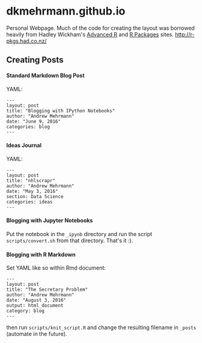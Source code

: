 # dkmehrmann.github.io
Personal Webpage. Much of the code for creating the layout was borrowed heavily from Hadley Wickham's [Advanced R](http://adv-r.had.co.nz/) and [R Packages](http://r-pkgs.had.co.nz/) sites.
http://r-pkgs.had.co.nz/
## Creating Posts

#### Standard Markdown Blog Post

YAML:

```
---
layout: post
title: "Blogging with IPython Notebooks"
author: "Andrew Mehrmann"
date: "June 9, 2016"
categories: blog
---

```

#### Ideas Journal

YAML: 

```
---
layout: post
title: "nhlscrapr"
author: "Andrew Mehrmann"
date: "May 3, 2016"
section: Data Science
categories: ideas
---

```

#### Blogging with Jupyter Notebooks

Put the notebook in the `_ipynb` directory and run the script `scripts/convert.sh` from that directory. That's it :).

#### Blogging with R Markdown

Set YAML like so within Rmd document:

```
---
layout: post
title: "The Secretary Problem"
author: "Andrew Mehrmann"
date: "August 3, 2016"
output: html_document
category: blog
---
```

then run `scripts/knit_script.R` and change the resulting filename in `_posts` (automate in the future).

